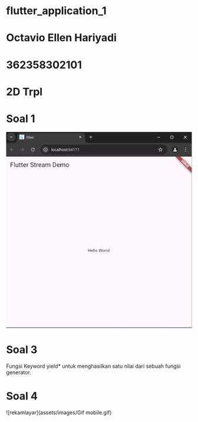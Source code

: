 # flutter_application_1
# Octavio Ellen Hariyadi
# 362358302101
# 2D Trpl 

# Soal 1
![gambar](assets/images/soal1.png)

# Soal 3 
Fungsi Keyword yield* untuk menghasilkan satu nilai dari sebuah fungsi generator. 

# Soal 4
![rekamlayar](assets/images/Gif mobile.gif)